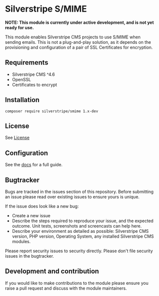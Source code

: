 # Silverstripe S/MIME

**NOTE: This module is currently under active development, and is not yet ready
for use.**

This module enables Silverstripe CMS projects to use S/MIME when sending emails.
This is not a plug-and-play solution, as it depends on the provisioning and
configuration of a pair of SSL Certificates for encryption.

## Requirements

* Silverstripe CMS ^4.6
* OpenSSL
* Certificates to encrypt

## Installation

```
composer require silverstripe/smime 1.x-dev
```

## License

See [License](license.md)

## Configuration

See the [docs](/docs/en/index.md) for a full guide.

## Bugtracker

Bugs are tracked in the issues section of this repository. Before submitting an
issue please read over existing issues to ensure yours is unique.

If the issue does look like a new bug:

 - Create a new issue
 - Describe the steps required to reproduce your issue, and the expected
   outcome. Unit tests, screenshots and screencasts can help here.
 - Describe your environment as detailed as possible: Silverstripe CMS version,
   PHP version, Operating System, any installed Silverstripe CMS modules.

Please report security issues to security directly. Please don't
file security issues in the bugtracker.

## Development and contribution

If you would like to make contributions to the module please ensure you raise a
pull request and discuss with the module maintainers.
